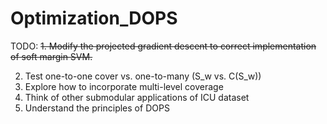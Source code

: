 # Optimization_DOPS

TODO:
 ~~1. Modify the projected gradient descent to correct implementation of soft margin SVM.~~
 
 2. Test one-to-one cover vs. one-to-many (S_w vs. C(S_w))
 3. Explore how to incorporate multi-level coverage
 4. Think of other submodular applications of ICU dataset
 5. Understand the principles of DOPS
